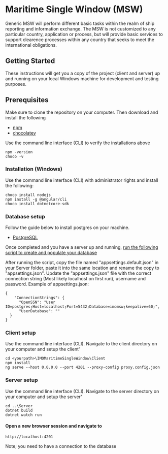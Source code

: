 # Maritime Single Window (MSW)
Generic MSW will perform different basic tasks within the realm of ship reporting and information exchange. The MSW is not customized to any particular country, application or process, but will provide basic services to support clearence processes within any country that seeks to meet the international obligations.

## Getting Started
These instructions will get you a copy of the project (client and server) up and running on your local Windows machine for development and testing purposes. 

## Prerequisites
Make sure to clone the repository on your computer. 
Then download and install the following
* [npm](https://www.npmjs.com/get-npm)
* [chocolatey](https://chocolatey.org/install)


Use the command line interface (CLI) to verify the installations above

```
npm -version 
choco -v
```
### Installation (Windows)
Use the command line interface (CLI) with administrator rights and install the following:

```
choco install nodejs
npm install -g @angular/cli
choco install dotnetcore-sdk
```
### Database setup
Follow the guide below to install postgres on your machine.
* [PostgreSQL](https://www.postgresql.org/download/)

Once completed and you have a server up and running, [run the following script to create and populate your database](https://github.com/Fundator/IMO-Maritime-Single-Window/blob/master/IMOMaritimeSingleWindow/Server/SqlScripts/Create_and_populate_DB.sql)

After running the script, copy the file named "appsettings.default.json" in your Server folder, paste it into the same location and rename the copy to "appsettings.json".
Update the "appsettings.json" file with the correct connection string (Most likely localhost on first run), username and password.
Example of appsettings.json:
```
{
    "ConnectionStrings": {
      "OpenSSN": "User ID=postgres;Host=localhost;Port=5432;Database=imomsw;keepalive=60;",
      "UserDatabase": ""
  }
}
```


### Client setup
Use the command line interface (CLI). Navigate to the client directory on your computer and setup the client'

```
cd <yourpath>\IMOMaritimeSingleWindow\Client
npm install
ng serve --host 0.0.0.0 --port 4201 --proxy-config proxy.config.json
```
### Server setup
Use the command line interface (CLI). Navigate to the server directory on your computer and setup the server'

```
cd ..\Server
dotnet build
dotnet watch run
```
#### Open a new browser session and navigate to
`http://localhost:4201`

Note; you need to have a connection to the database
